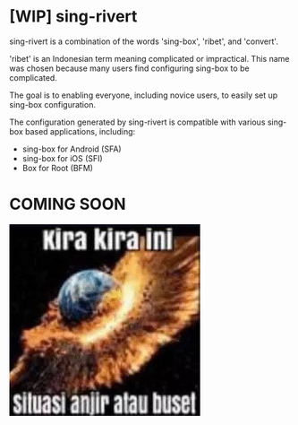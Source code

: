 # [WIP] sing-rivert

sing-rivert is a combination of the words 'sing-box', 'ribet', and 'convert'. 

'ribet' is an Indonesian term meaning complicated or impractical. This name was chosen because many users find configuring sing-box to be complicated.

The goal is to enabling everyone, including novice users, to easily set up sing-box configuration.

The configuration generated by sing-rivert is compatible with various sing-box based applications, including:

- sing-box for Android (SFA)
- sing-box for iOS (SFI)
- Box for Root (BFM)

# COMING SOON
![alt text](media/image.png)